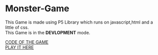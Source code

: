# Monster-Game

This Game is made using P5 Library which runs on javascript,html and a little of css.<br/>
This Game is in the **DEVLOPMENT** mode.


[CODE OF THE GAME](https://github.com/YashrajSwamy/Monster-Game)<br/>
[PLAY IT HERE](https://yashrajswamy.github.io/Monster-Game)
